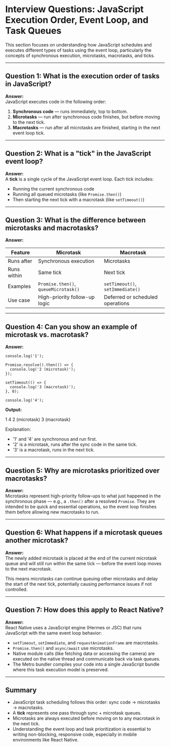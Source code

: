 # Interview Questions: JavaScript Execution Order, Event Loop, and Task Queues

This section focuses on understanding how JavaScript schedules and executes different types of tasks using the event loop, particularly the concepts of synchronous execution, microtasks, macrotasks, and ticks.

---

## Question 1: What is the execution order of tasks in JavaScript?

**Answer:**  
JavaScript executes code in the following order:

1. **Synchronous code** — runs immediately, top to bottom.
2. **Microtasks** — run after synchronous code finishes, but before moving to the next tick.
3. **Macrotasks** — run after all microtasks are finished, starting in the next event loop tick.

---

## Question 2: What is a "tick" in the JavaScript event loop?

**Answer:**  
A **tick** is a single cycle of the JavaScript event loop. Each tick includes:

- Running the current synchronous code
- Running all queued microtasks (like `Promise.then()`)
- Then starting the next tick with a macrotask (like `setTimeout()`)

---

## Question 3: What is the difference between microtasks and macrotasks?

**Answer:**

| Feature         | Microtask                                 | Macrotask                          |
|----------------|--------------------------------------------|------------------------------------|
| Runs after      | Synchronous execution                      | Microtasks                         |
| Runs within     | Same tick                                  | Next tick                          |
| Examples        | `Promise.then()`, `queueMicrotask()`       | `setTimeout()`, `setImmediate()`   |
| Use case        | High-priority follow-up logic              | Deferred or scheduled operations   |

---

## Question 4: Can you show an example of microtask vs. macrotask?

**Answer:**

```tsx
console.log('1');

Promise.resolve().then(() => {
  console.log('2 (microtask)');
});

setTimeout(() => {
  console.log('3 (macrotask)');
}, 0);

console.log('4');
```

**Output:**

1
4
2 (microtask)
3 (macrotask)

Explanation:
- '1' and '4' are synchronous and run first.
- '2' is a microtask, runs after the sync code in the same tick.
- '3' is a macrotask, runs in the next tick.

---

## Question 5: Why are microtasks prioritized over macrotasks?

**Answer:**  
Microtasks represent high-priority follow-ups to what just happened in the synchronous phase — e.g., a `.then()` after a resolved `Promise`. They are intended to be quick and essential operations, so the event loop finishes them before allowing new macrotasks to run.

---

## Question 6: What happens if a microtask queues another microtask?

**Answer:**  
The newly added microtask is placed at the end of the current microtask queue and will still run within the same tick — before the event loop moves to the next macrotask.

This means microtasks can continue queuing other microtasks and delay the start of the next tick, potentially causing performance issues if not controlled.

---

## Question 7: How does this apply to React Native?

**Answer:**  
React Native uses a JavaScript engine (Hermes or JSC) that runs JavaScript with the same event loop behavior:

- `setTimeout`, `setImmediate`, and `requestAnimationFrame` are macrotasks.
- `Promise.then()` and `async/await` use microtasks.
- Native module calls (like fetching data or accessing the camera) are executed on the native thread and communicate back via task queues.
- The Metro bundler compiles your code into a single JavaScript bundle where this task execution model is preserved.

---

## Summary

- JavaScript task scheduling follows this order: sync code → microtasks → macrotasks.
- A **tick** represents one pass through sync + microtask queues.
- Microtasks are always executed before moving on to any macrotask in the next tick.
- Understanding the event loop and task prioritization is essential to writing non-blocking, responsive code, especially in mobile environments like React Native.